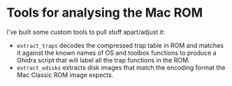 # Tools for analysing the Mac ROM

I've built some custom tools to pull stuff apart/adjust it:

 * `extract_traps` decodes the compressed trap table in ROM and
   matches it against the known names of OS and toolbox functions to
   produce a Ghidra script that will label all the trap functions in
   the ROM.
 * `extract_edisks` extracts disk images that match the encoding
   format the Mac Classic ROM image expects.
